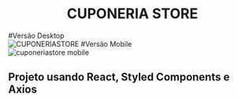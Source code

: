 <h1 align="center"> CUPONERIA STORE </h1>

#Versão Desktop</br>
![CUPONERIASTORE](https://user-images.githubusercontent.com/88861319/160160564-243e3c68-20f5-41ea-bfe8-c4f94e7910a0.PNG)
#Versão Mobile </br>
![cuponeriastore mobile](https://user-images.githubusercontent.com/88861319/160160752-6dbb5958-b033-4d25-a25d-7898a289d6ee.PNG)

<h2>Projeto usando React, Styled Components e Axios</h2>
